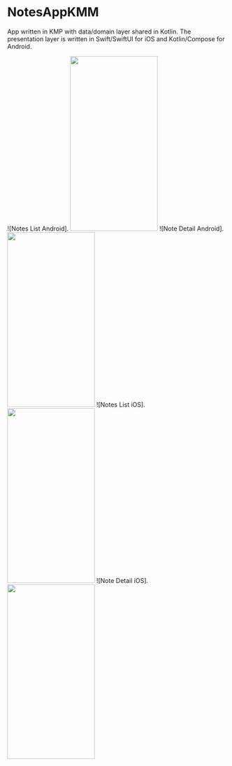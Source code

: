 # NotesAppKMM
App written in KMP with data/domain layer shared in Kotlin. The presentation layer is written in Swift/SwiftUI for iOS and Kotlin/Compose for Android.

![Notes List Android]. 
<img src="https://raw.github.com/Tibolte/NotesAppKMM/main/raw/android_1.png" width="200" height="400" />
![Note Detail Android]. 
<img src="https://raw.github.com/Tibolte/NotesAppKMM/main/raw/android_2.png" width="200" height="400" />
![Notes List iOS]. 
<img src="https://raw.github.com/Tibolte/NotesAppKMM/main/raw/ios_1.png" width="200" height="400" />
![Note Detail iOS]. 
<img src="https://raw.github.com/Tibolte/NotesAppKMM/main/raw/ios_2.png" width="200" height="400" />

